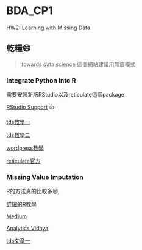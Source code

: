 # BDA_CP1

HW2: Learning with Missing Data

## 乾糧:smile:

> *t*owards *d*ata *s*cience 這個網站建議用無痕模式

### Integrate Python into R

需要安裝新版RStudio以及reticulate這個package

[RStudio Support](https://support.rstudio.com/hc/en-us/articles/1500007929061-Using-Python-with-the-RStudio-IDE?version=2021.09.0%2B351&mode=desktop) :+1:

[tds教學一](https://towardsdatascience.com/why-choose-between-r-and-python-b12bf409d0d0)

[tds教學二](https://towardsdatascience.com/five-ways-to-work-seamlessly-between-r-and-python-in-the-same-project-bf173e35fdef)

[wordpress教學](https://cougrstats.wordpress.com/2021/04/28/using-python-in-r-studio-with-reticulate/)

[reticulate官方](https://rstudio.github.io/reticulate/)

### Missing Value Imputation

R的方法真的比較多:cry:

[詳細的R教學](https://rmisstastic.netlify.app/how-to/impute/missImp.pdf)

[Medium](https://morton-kuo.medium.com/ml02-na-f2072615158e)

[Analytics Vidhya](https://www.analyticsvidhya.com/blog/2016/03/tutorial-powerful-packages-imputing-missing-values/)

[tds文章一](https://towardsdatascience.com/missforest-the-best-missing-data-imputation-algorithm-4d01182aed3)
